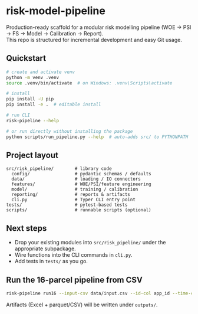 # risk-model-pipeline

Production-ready scaffold for a modular risk modelling pipeline (WOE → PSI → FS → Model → Calibration → Report).  
This repo is structured for incremental development and easy Git usage.

## Quickstart

```bash
# create and activate venv
python -m venv .venv
source .venv/bin/activate  # on Windows: .venv\Scripts\activate

# install
pip install -U pip
pip install -e .  # editable install

# run CLI
risk-pipeline --help

# or run directly without installing the package
python scripts/run_pipeline.py --help  # auto-adds src/ to PYTHONPATH
```

## Project layout
```
src/risk_pipeline/        # library code
  config/                 # pydantic schemas / defaults
  data/                   # loading / IO connectors
  features/               # WOE/PSI/feature engineering
  model/                  # training / calibration
  reporting/              # reports & artifacts
  cli.py                  # Typer CLI entry point
tests/                    # pytest-based tests
scripts/                  # runnable scripts (optional)
```

## Next steps
- Drop your existing modules into `src/risk_pipeline/` under the appropriate subpackage.
- Wire functions into the CLI commands in `cli.py`.
- Add tests in `tests/` as you go.


## Run the 16-parcel pipeline from CSV
```bash
risk-pipeline run16 --input-csv data/input.csv --id-col app_id --time-col app_dt --target-col target   --oot-months 3 --use-test-split False --output-folder outputs --output-excel model_report.xlsx
```
Artifacts (Excel + parquet/CSV) will be written under `outputs/`.
